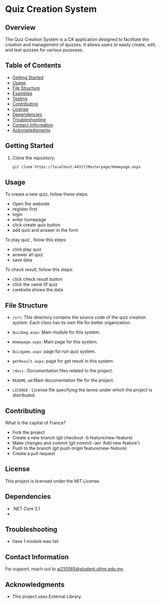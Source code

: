 # Quiz Creation System

## Overview
The Quiz Creation System is a C# application designed to facilitate the creation and management of quizzes. It allows users to easily create, edit, and test quizzes for various purposes.

## Table of Contents
- [Getting Started](#getting-started)
- [Usage](#usage)
- [File Structure](#file-structure)
- [Examples](#examples)
- [Testing](#testing)
- [Contributing](#contributing)
- [License](#license)
- [Dependencies](#dependencies)
- [Troubleshooting](#troubleshooting)
- [Contact Information](#contact-information)
- [Acknowledgments](#acknowledgments)

## Getting Started
1. Clone the repository:
   ```bash
   git clone https://localhost:44317/Masterpage/Homepage.aspx


## Usage
To create a new quiz, follow these steps:

- Open the webside
- register first 
- login
- enter homepage
- click create quiz button
- add quiz and answer in the form

To play quiz , folow this steps:

- click play quiz
- answer all quiz 
- save data

To check result, follow this steps:

- click check result button
- click the name 0f quiz 
- cwebsite shows the data


## File Structure

-  `/src`: This directory contains the source code of the quiz creation system. Each class has its own file for better organization.
-  `Quizbeg.aspx`: Main module for this system.
-  `Homepage.aspx`: Main page for this system.
-  `Quizgame.aspx`: page for run quiz system.
-  `getResult.aspx`: page for get result in this system.

-  `/docs` : Documentation files related to the project.
-  `README.md`:Main documentation file for the project.
-   `LICENSE` : License file specifying the terms under which the project is distributed.

## Contributing 
What is the capital of France?

- Fork the project
- Create a new branch (git checkout -b feature/new-feature)
- Make changes and commit (git commit -am 'Add new feature')
- Push to the branch (git push origin feature/new-feature)
- Create a pull request

## License
This project is licensed under the MIT License.

## Dependencies

- .NET Core 3.1
- 

## Troubleshooting
- have 1 module was fail

## Contact Information
For support, reach out to ai210065@student.uthm.edu.my.

## Acknowledgments
- This project uses External Library.